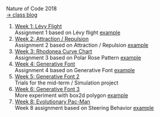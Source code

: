 Nature of Code 2018
<br>[→ class blog](http://www.alicehgsun.xyz/category/nature-of-code/)

1. [Week 1: Lévy Flight](https://alicehgsun.github.io/NOC18/week1/)
<br>Assignment 1 based on Lévy flight [example](https://github.com/CodingTrain/Rainbow-Code/blob/master/CodingChallenges/CC_53_random_walk_levy/sketch.js)
2. [Week 2: Attraction / Repulsion](https://alicehgsun.github.io/NOC18/week2/)
<br>Assignment 2 based on Attraction / Repulsion [example](https://github.com/CodingTrain/Rainbow-Code/tree/master/CodingChallenges/CC_56_attraction_repulsion)
3. [Week 3: Rhodonea Curve Chart](https://alicehgsun.github.io/NOC18/week3/)
<br>Assignment 3 based on Polar Rose Pattern [example](https://github.com/CodingTrain/website/tree/master/CodingChallenges/CC_55_Roses_p5)
4. [Week 4: Generative Font](https://alicehgsun.github.io/NOC18/week4/)
<br>Assignment 4 based on Generative Font [example](https://www.openprocessing.org/sketch/9390#)
5. [Week 5: Generative Font 2](https://alicehgsun.github.io/NOC18/week5/)
<br>Trials for the mid-term / Simulation project
6. [Week 6: Generative Font 3](https://alicehgsun.github.io/NOC18/week6/)
<br>More experiment with box2d polygon [example](https://github.com/shiffman/The-Nature-of-Code-Examples-p5.js/tree/master/chp05_libraries/box2d-html5/NOC_5_04_Polygons)
6. [Week 8: Evolutionary Pac-Man](https://alicehgsun.github.io/NOC18/week8/)
<br>Week 8 assignment based on Steering Behavior [example](https://github.com/shiffman/NOC-S18/tree/master/week8/evolve_steering)
